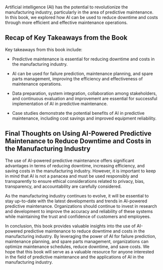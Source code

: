 
Artificial intelligence (AI) has the potential to revolutionize the manufacturing industry, particularly in the area of predictive maintenance. In this book, we explored how AI can be used to reduce downtime and costs through more efficient and effective maintenance operations.

Recap of Key Takeaways from the Book
------------------------------------

Key takeaways from this book include:

* Predictive maintenance is essential for reducing downtime and costs in the manufacturing industry.

* AI can be used for failure prediction, maintenance planning, and spare parts management, improving the efficiency and effectiveness of maintenance operations.

* Data preparation, system integration, collaboration among stakeholders, and continuous evaluation and improvement are essential for successful implementation of AI in predictive maintenance.

* Case studies demonstrate the potential benefits of AI in predictive maintenance, including cost savings and improved equipment reliability.

Final Thoughts on Using AI-Powered Predictive Maintenance to Reduce Downtime and Costs in the Manufacturing Industry
--------------------------------------------------------------------------------------------------------------------

The use of AI-powered predictive maintenance offers significant advantages in terms of reducing downtime, increasing efficiency, and saving costs in the manufacturing industry. However, it is important to keep in mind that AI is not a panacea and must be used responsibly and transparently to ensure ethical considerations related to privacy, bias, transparency, and accountability are carefully considered.

As the manufacturing industry continues to evolve, it will be essential to stay up-to-date with the latest developments and trends in AI-powered predictive maintenance. Organizations should continue to invest in research and development to improve the accuracy and reliability of these systems while maintaining the trust and confidence of customers and employees.

In conclusion, this book provides valuable insights into the use of AI-powered predictive maintenance to reduce downtime and costs in the manufacturing industry. By leveraging the power of AI for failure prediction, maintenance planning, and spare parts management, organizations can optimize maintenance schedules, reduce downtime, and save costs. We hope that this book will serve as a valuable resource for anyone interested in the field of predictive maintenance and the applications of AI in the manufacturing industry.
